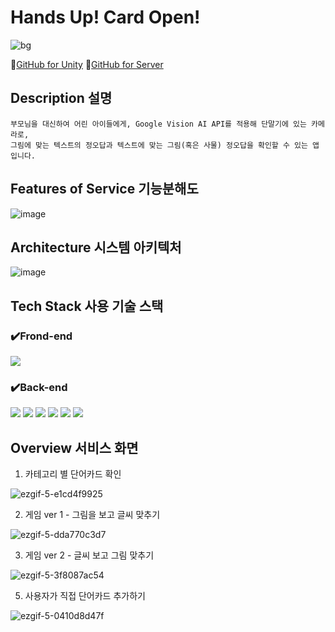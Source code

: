 # Hands Up! Card Open! 
![bg](https://github.com/sleesm/HandsUpForUnity/assets/60386794/b047686d-f85e-41f2-aaf8-ff3896abfd70)

👀[GitHub for Unity](https://github.com/sleesm/HandsUpForUnity.git) 👀[GitHub for Server](https://github.com/sleesm/HandsUpForServer)

## Description 설명
```
부모님을 대신하여 어린 아이들에게, Google Vision AI API를 적용해 단말기에 있는 카메라로,
그림에 맞는 텍스트의 정오답과 텍스트에 맞는 그림(혹은 사물) 정오답을 확인할 수 있는 앱입니다.
```
## Features of Service 기능분해도
![image](https://github.com/sleesm/HandsUpForUnity/assets/60386794/991b6bd7-0691-404c-9f25-9fa6f1a3fe16)



## Architecture 시스템 아키텍처
![image](https://github.com/sleesm/HandsUpForUnity/assets/60386794/14b59f42-9144-443b-880c-c945a718b48f)

## Tech Stack 사용 기술 스택
### ✔️Frond-end

<img src="https://img.shields.io/badge/Unity-black?style=for-the-badge&logo=unity&logoColor=white">

### ✔️Back-end

<img src="https://img.shields.io/badge/NodeJS-339933?style=for-the-badge&logo=nodedotjs&logoColor=white"> <img src="https://img.shields.io/badge/mysql-4479A1?style=for-the-badge&logo=mysql&logoColor=white"> <img src="https://img.shields.io/badge/GCP-4285F4?style=for-the-badge&logo=googlecloud&logoColor=white"> <img src="https://img.shields.io/badge/docker-2496ED?style=for-the-badge&logo=docker&logoColor=white"> <img src="https://img.shields.io/badge/Jenkins-D24939?style=for-the-badge&logo=jenkins&logoColor=white"> <img src="https://img.shields.io/badge/kubernetes-326CE5?style=for-the-badge&logo=kubernetes&logoColor=white">

## Overview 서비스 화면
1. 카테고리 별 단어카드 확인

![ezgif-5-e1cd4f9925](https://github.com/sleesm/HandsUpForUnity/assets/60386794/6aa4fcaa-a22d-448a-b92e-8e111432e4c3)

2. 게임 ver 1 - 그림을 보고 글씨 맞추기

![ezgif-5-dda770c3d7](https://github.com/sleesm/HandsUpForUnity/assets/60386794/e72a805c-3b81-4ea8-94a3-e32f40be45f7)

3. 게임 ver 2 - 글씨 보고 그림 맞추기

![ezgif-5-3f8087ac54](https://github.com/sleesm/HandsUpForUnity/assets/60386794/a61cf33d-4ead-442b-8655-123fd1d9bf8b)

5. 사용자가 직접 단어카드 추가하기

![ezgif-5-0410d8d47f](https://github.com/sleesm/HandsUpForUnity/assets/60386794/97ea8c8b-9e4d-49bc-8292-3d0cf7f01b80)

